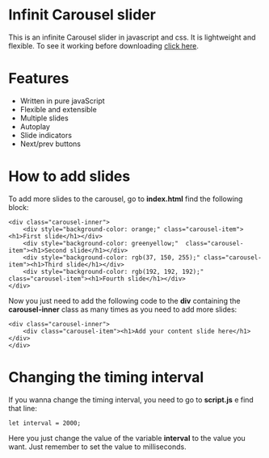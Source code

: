 # Infinit Carousel slider


This is an infinite Carousel slider in javascript and css. It is lightweight and flexible. To see it working before downloading [click here](https://gitprojects.w3spaces.com/carousel/).

# Features

* Written in pure javaScript
* Flexible and extensible
* Multiple slides
* Autoplay
* Slide indicators
* Next/prev buttons

# How to add slides

To add more slides to the carousel, go to **index.html** find the following block:

~~~
<div class="carousel-inner">
    <div style="background-color: orange;" class="carousel-item"><h1>First slide</h1></div>
    <div style="background-color: greenyellow;"  class="carousel-item"><h1>Second slide</h1></div>
    <div style="background-color: rgb(37, 150, 255);" class="carousel-item"><h1>Third slide</h1></div>
    <div style="background-color: rgb(192, 192, 192);" class="carousel-item"><h1>Fourth slide</h1></div>
</div>
~~~

Now you just need to add the following code to the **div** containing the **carousel-inner** class as many times as you need to add more slides:

~~~
<div class="carousel-inner">
    <div class="carousel-item"><h1>Add your content slide here</h1></div>
</div>
~~~

# Changing the timing interval

If you wanna change the timing interval, you need to go to **script.js** e find that line:

~~~
let interval = 2000;
~~~

Here you just change the value of the variable **interval** to the value you want. Just remember to set the value to milliseconds.




